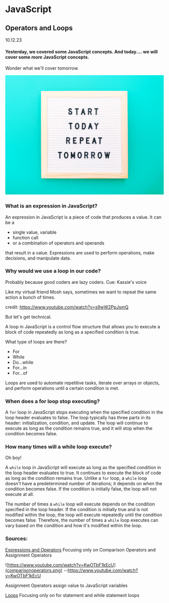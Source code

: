 # JavaScript
## Operators and Loops

 10.12.23

#### Yesterday, we covered some JavaScript concepts. And today.... we will cover some *more* JavaScript concepts.

Wonder what we'll cover tomorrow.

![quote](repeat.jpg)


### What is an expression in JavaScript?

An expression in JavaScript is a piece of code that produces a value. It can be a 
* single value, variable
* function call
* or a combination of operators and operands 

that result in a value. Expressions are used to perform operations, make decisions, and manipulate data.

### Why would we use a loop in our code?

Probably because good coders are lazy coders. Cue: Kassie's voice 

Like my virtual friend Mosh says, sometimes we want to repeat the same action a bunch of times. 

credit: https://www.youtube.com/watch?v=s9wW2PpJsmQ

But let's get technical. 

A loop in JavaScript is a control flow structure that allows you to execute a block of code repeatedly as long as a specified condition is true. 

What type of loops are there?

* For
* While
* Do...while
* For...in
* For...of

Loops are used to automate repetitive tasks, iterate over arrays or objects, and perform operations until a certain condition is met.


### When does a for loop stop executing?

A `for` loop in JavaScript stops executing when the specified condition in the loop header evaluates to false. The loop typically has three parts in its header: initialization, condition, and update. The loop will continue to execute as long as the condition remains true, and it will stop when the condition becomes false.

### How many times will a while loop execute?

Oh boy!

A `while` loop in JavaScript will execute as long as the specified condition in the loop header evaluates to true. It continues to execute the block of code as long as the condition remains true. Unlike a `for` loop, a `while` loop doesn't have a predetermined number of iterations; it depends on when the condition becomes false. If the condition is initially false, the loop will not execute at all.

The number of times a `while` loop will execute depends on the condition specified in the loop header. If the condition is initially true and is not modified within the loop, the loop will execute repeatedly until the condition becomes false. Therefore, the number of times a `while` loop executes can vary based on the condition and how it's modified within the loop.

### Sources:

 [Expressions and Operators](https://developer.mozilla.org/en-US/docs/Web/JavaScript/Guide/Expressions_and_Operators)
 Focusing only on Comparison Operators and Assignment Operators

  ![https://www.youtube.com/watch?v=KwOTbF1kEcU](comparisonoperators.png) --https://www.youtube.com/watch?v=KwOTbF1kEcU

 Assignment Operators assign value to JavaScript variables


 [Loops](https://developer.mozilla.org/en-US/docs/Web/JavaScript/Guide/Loops_and_iteration)
 Focusing only on for statement and while statement loops